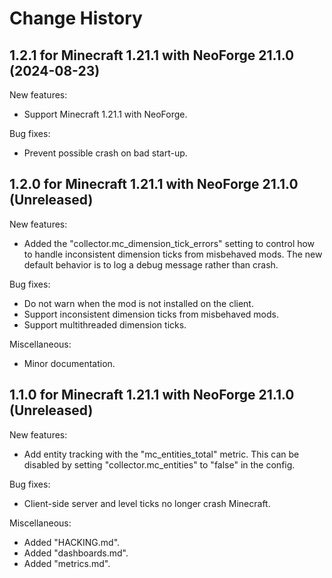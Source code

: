 Change History
==============


1.2.1 for Minecraft 1.21.1 with NeoForge 21.1.0 (2024-08-23)
------------------------------------------------------------

New features:

- Support Minecraft 1.21.1 with NeoForge.

Bug fixes:

- Prevent possible crash on bad start-up.


1.2.0 for Minecraft 1.21.1 with NeoForge 21.1.0 (Unreleased)
------------------------------------------------------------

New features:

- Added the "collector.mc_dimension_tick_errors" setting to control how to handle inconsistent dimension ticks from misbehaved mods. The new default behavior is to log a debug message rather than crash.

Bug fixes:

- Do not warn when the mod is not installed on the client.
- Support inconsistent dimension ticks from misbehaved mods.
- Support multithreaded dimension ticks.

Miscellaneous:

- Minor documentation.


1.1.0 for Minecraft 1.21.1 with NeoForge 21.1.0 (Unreleased)
------------------------------------------------------------

New features:

- Add entity tracking with the "mc_entities_total" metric. This can be disabled by setting "collector.mc_entities" to "false" in the config.

Bug fixes:

- Client-side server and level ticks no longer crash Minecraft.

Miscellaneous:

- Added "HACKING.md".
- Added "dashboards.md".
- Added "metrics.md".
